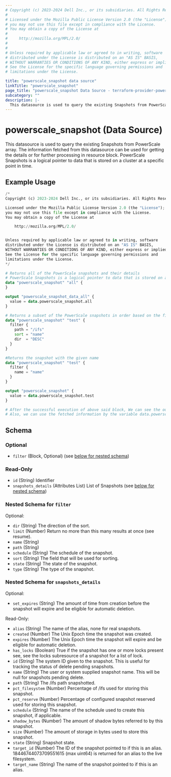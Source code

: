 ```yaml
---
# Copyright (c) 2023-2024 Dell Inc., or its subsidiaries. All Rights Reserved.
#
# Licensed under the Mozilla Public License Version 2.0 (the "License");
# you may not use this file except in compliance with the License.
# You may obtain a copy of the License at
#
#     http://mozilla.org/MPL/2.0/
#
#
# Unless required by applicable law or agreed to in writing, software
# distributed under the License is distributed on an "AS IS" BASIS,
# WITHOUT WARRANTIES OR CONDITIONS OF ANY KIND, either express or implied.
# See the License for the specific language governing permissions and
# limitations under the License.

title: "powerscale_snapshot data source"
linkTitle: "powerscale_snapshot"
page_title: "powerscale_snapshot Data Source - terraform-provider-powerscale"
subcategory: ""
description: |-
  This datasource is used to query the existing Snapshots from PowerScale array. The information fetched from this datasource can be used for getting the details or for further processing in resource block. PowerScale Snapshots is a logical pointer to data that is stored on a cluster at a specific point in time.
---
```


# powerscale_snapshot (Data Source)

This datasource is used to query the existing Snapshots from PowerScale array. The information fetched from this datasource can be used for getting the details or for further processing in resource block. PowerScale Snapshots is a logical pointer to data that is stored on a cluster at a specific point in time.

## Example Usage

```terraform
/*
Copyright (c) 2023-2024 Dell Inc., or its subsidiaries. All Rights Reserved.

Licensed under the Mozilla Public License Version 2.0 (the "License");
you may not use this file except in compliance with the License.
You may obtain a copy of the License at

    http://mozilla.org/MPL/2.0/


Unless required by applicable law or agreed to in writing, software
distributed under the License is distributed on an "AS IS" BASIS,
WITHOUT WARRANTIES OR CONDITIONS OF ANY KIND, either express or implied.
See the License for the specific language governing permissions and
limitations under the License.
*/

# Returns all of the PowerScale snapshots and their details
# PowerScale Snapshots is a logical pointer to data that is stored on a cluster at a specific point in time.
data "powerscale_snapshot" "all" {
}

output "powerscale_snapshot_data_all" {
  value = data.powerscale_snapshot.all
}

# Returns a subset of the PowerScale snapshots in order based on the filters provided in the filter block and their details
data "powerscale_snapshot" "test" {
  filter {
    path = "/ifs"
    sort = "name"
    dir  = "DESC"
  }
}

#Returns the snapshot with the given name
data "powerscale_snapshot" "test" {
  filter {
    name = "name"
  }
}

output "powerscale_snapshot" {
  value = data.powerscale_snapshot.test
}

# After the successful execution of above said block, We can see the output value by executing 'terraform output' command.
# Also, we can use the fetched information by the variable data.powerscale_snapshot.all
```

<!-- schema generated by tfplugindocs -->
## Schema

### Optional

- `filter` (Block, Optional) (see [below for nested schema](#nestedblock--filter))

### Read-Only

- `id` (String) Identifier
- `snapshots_details` (Attributes List) List of Snapshots (see [below for nested schema](#nestedatt--snapshots_details))

<a id="nestedblock--filter"></a>
### Nested Schema for `filter`

Optional:

- `dir` (String) The direction of the sort.
- `limit` (Number) Return no more than this many results at once (see resume).
- `name` (String)
- `path` (String)
- `schedule` (String) The schedule of the snapshot.
- `sort` (String) The field that will be used for sorting.
- `state` (String) The state of the snapshot.
- `type` (String) The type of the snapshot.


<a id="nestedatt--snapshots_details"></a>
### Nested Schema for `snapshots_details`

Optional:

- `set_expires` (String) The amount of time from creation before the snapshot will expire and be eligible for automatic deletion.

Read-Only:

- `alias` (String) The name of the alias, none for real snapshots.
- `created` (Number) The Unix Epoch time the snapshot was created.
- `expires` (Number) The Unix Epoch time the snapshot will expire and be eligible for automatic deletion.
- `has_locks` (Boolean) True if the snapshot has one or more locks present see, see the locks subresource of a snapshot for a list of lock.
- `id` (String) The system ID given to the snapshot. This is useful for tracking the status of delete pending snapshots.
- `name` (String) The user or system supplied snapshot name. This will be null for snapshots pending delete.
- `path` (String) The /ifs path snapshotted.
- `pct_filesystem` (Number) Percentage of /ifs used for storing this snapshot.
- `pct_reserve` (Number) Percentage of configured snapshot reserved used for storing this snapshot.
- `schedule` (String) The name of the schedule used to create this snapshot, if applicable.
- `shadow_bytes` (Number) The amount of shadow bytes referred to by this snapshot.
- `size` (Number) The amount of storage in bytes used to store this snapshot.
- `state` (String) Snapshot state.
- `target_id` (Number) The ID of the snapshot pointed to if this is an alias. 18446744073709551615 (max uint64) is returned for an alias to the live filesystem.
- `target_name` (String) The name of the snapshot pointed to if this is an alias.